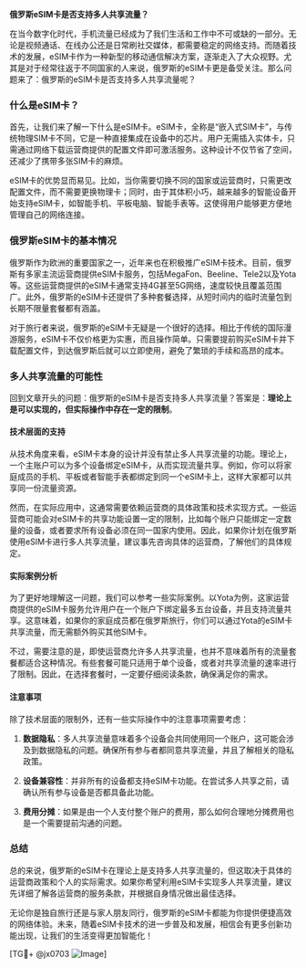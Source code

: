 **俄罗斯eSIM卡是否支持多人共享流量？**

在当今数字化时代，手机流量已经成为了我们生活和工作中不可或缺的一部分。无论是视频通话、在线办公还是日常刷社交媒体，都需要稳定的网络支持。而随着技术的发展，eSIM卡作为一种新型的移动通信解决方案，逐渐走入了大众视野。尤其是对于经常往返于不同国家的人来说，俄罗斯的eSIM卡更是备受关注。那么问题来了：俄罗斯的eSIM卡是否支持多人共享流量呢？

### 什么是eSIM卡？
首先，让我们来了解一下什么是eSIM卡。eSIM卡，全称是“嵌入式SIM卡”，与传统物理SIM卡不同，它是一种直接集成在设备中的芯片。用户无需插入实体卡，只需通过网络下载运营商提供的配置文件即可激活服务。这种设计不仅节省了空间，还减少了携带多张SIM卡的麻烦。

eSIM卡的优势显而易见。比如，当你需要切换不同的国家或运营商时，只需更改配置文件，而不需要更换物理卡；同时，由于其体积小巧，越来越多的智能设备开始支持eSIM卡，如智能手机、平板电脑、智能手表等。这使得用户能够更方便地管理自己的网络连接。

### 俄罗斯eSIM卡的基本情况
俄罗斯作为欧洲的重要国家之一，近年来也在积极推广eSIM卡技术。目前，俄罗斯有多家主流运营商提供eSIM卡服务，包括MegaFon、Beeline、Tele2以及Yota等。这些运营商提供的eSIM卡通常支持4G甚至5G网络，速度较快且覆盖范围广。此外，俄罗斯的eSIM卡还提供了多种套餐选择，从短时间内的临时流量包到长期不限量套餐都有涵盖。

对于旅行者来说，俄罗斯的eSIM卡无疑是一个很好的选择。相比于传统的国际漫游服务，eSIM卡不仅价格更为实惠，而且操作简单。只需要提前购买eSIM卡并下载配置文件，到达俄罗斯后就可以立即使用，避免了繁琐的手续和高昂的成本。

### 多人共享流量的可能性
回到文章开头的问题：俄罗斯的eSIM卡是否支持多人共享流量？答案是：**理论上是可以实现的，但实际操作中存在一定的限制**。

#### 技术层面的支持
从技术角度来看，eSIM卡本身的设计并没有禁止多人共享流量的功能。理论上，一个主账户可以为多个设备绑定eSIM卡，从而实现流量共享。例如，你可以将家庭成员的手机、平板或者智能手表都绑定到同一个eSIM卡上，这样大家都可以共享同一份流量资源。

然而，在实际应用中，这通常需要依赖运营商的具体政策和技术实现方式。一些运营商可能会对eSIM卡的共享功能设置一定的限制，比如每个账户只能绑定一定数量的设备，或者要求所有设备必须在同一国家内使用。因此，如果你计划在俄罗斯使用eSIM卡进行多人共享流量，建议事先咨询具体的运营商，了解他们的具体规定。

#### 实际案例分析
为了更好地理解这一问题，我们可以参考一些实际案例。以Yota为例，这家运营商提供的eSIM卡服务允许用户在一个账户下绑定最多五台设备，并且支持流量共享。这意味着，如果你的家庭成员都在俄罗斯旅行，你们可以通过Yota的eSIM卡共享流量，而无需额外购买其他SIM卡。

不过，需要注意的是，即使运营商允许多人共享流量，也并不意味着所有的流量套餐都适合这种情况。有些套餐可能只适用于单个设备，或者对共享流量的速率进行了限制。因此，在选择套餐时，一定要仔细阅读条款，确保满足你的需求。

#### 注意事项
除了技术层面的限制外，还有一些实际操作中的注意事项需要考虑：

1. **数据隐私**：多人共享流量意味着多个设备会共同使用同一个账户，这可能会涉及到数据隐私的问题。确保所有参与者都同意共享流量，并且了解相关的隐私政策。
   
2. **设备兼容性**：并非所有的设备都支持eSIM卡功能。在尝试多人共享之前，请确认所有参与设备是否都具备此功能。

3. **费用分摊**：如果是由一个人支付整个账户的费用，那么如何合理地分摊费用也是一个需要提前沟通的问题。

### 总结
总的来说，俄罗斯的eSIM卡在理论上是支持多人共享流量的，但这取决于具体的运营商政策和个人的实际需求。如果你希望利用eSIM卡实现多人共享流量，建议先详细了解各运营商的服务条款，并根据自身情况做出最佳选择。

无论你是独自旅行还是与家人朋友同行，俄罗斯的eSIM卡都能为你提供便捷高效的网络体验。未来，随着eSIM卡技术的进一步普及和发展，相信会有更多创新功能出现，让我们的生活变得更加智能化！

[TG💪+ @jx0703 ![Image](https://github.com/user-attachments/assets/dbca1d08-cadb-493c-b0ec-ad6f7a83f270)]